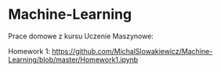 # Machine-Learning

Prace domowe z kursu Uczenie Maszynowe:

Homework 1: https://github.com/MichalSlowakiewicz/Machine-Learning/blob/master/Homework1.ipynb
